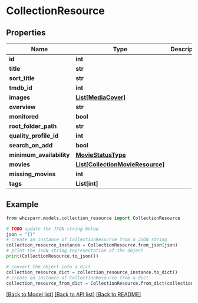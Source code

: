 # CollectionResource


## Properties

Name | Type | Description | Notes
------------ | ------------- | ------------- | -------------
**id** | **int** |  | [optional] 
**title** | **str** |  | [optional] 
**sort_title** | **str** |  | [optional] 
**tmdb_id** | **int** |  | [optional] 
**images** | [**List[MediaCover]**](MediaCover.md) |  | [optional] 
**overview** | **str** |  | [optional] 
**monitored** | **bool** |  | [optional] 
**root_folder_path** | **str** |  | [optional] 
**quality_profile_id** | **int** |  | [optional] 
**search_on_add** | **bool** |  | [optional] 
**minimum_availability** | [**MovieStatusType**](MovieStatusType.md) |  | [optional] 
**movies** | [**List[CollectionMovieResource]**](CollectionMovieResource.md) |  | [optional] 
**missing_movies** | **int** |  | [optional] 
**tags** | **List[int]** |  | [optional] 

## Example

```python
from whisparr.models.collection_resource import CollectionResource

# TODO update the JSON string below
json = "{}"
# create an instance of CollectionResource from a JSON string
collection_resource_instance = CollectionResource.from_json(json)
# print the JSON string representation of the object
print(CollectionResource.to_json())

# convert the object into a dict
collection_resource_dict = collection_resource_instance.to_dict()
# create an instance of CollectionResource from a dict
collection_resource_from_dict = CollectionResource.from_dict(collection_resource_dict)
```
[[Back to Model list]](../README.md#documentation-for-models) [[Back to API list]](../README.md#documentation-for-api-endpoints) [[Back to README]](../README.md)


